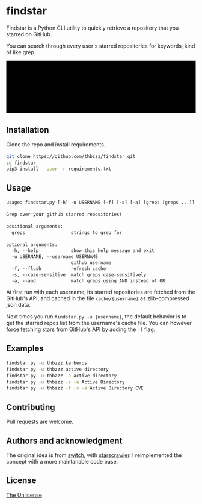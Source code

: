 # findstar

Findstar is a Python CLI utility to quickly retrieve a repository that you starred on GitHub.

You can search through every user's starred repositories for keywords, kind of like grep.

![asciinema](assets/asciinema.gif)

## Installation

Clone the repo and install requirements.

```bash
git clone https://github.com/thbzzz/findstar.git
cd findstar
pip3 install --user -r requirements.txt
```

## Usage

```
usage: findstar.py [-h] -u USERNAME [-f] [-s] [-a] [greps [greps ...]]

Grep over your github starred repositories!

positional arguments:
  greps                 strings to grep for

optional arguments:
  -h, --help            show this help message and exit
  -u USERNAME, --username USERNAME
                        github username
  -f, --flush           refresh cache
  -s, --case-sensitive  match greps case-sensitively
  -a, --and             match greps using AND instead of OR
```

At first run with each username, its starred repositories are fetched from the GitHub's API, and cached in the file `cache/{username}` as zlib-compressed json data.

Next times you run `findstar.py -u {username}`, the default behavior is to get the starred repos list from the username's cache file. You can however force fetching stars from GitHub's API by adding the `-f` flag.

## Examples

```bash
findstar.py -u thbzzz kerberos
findstar.py -u thbzzz active directory
findstar.py -u thbzzz -a active directory
findstar.py -u thbzzz -s -a Active Directory
findstar.py -u thbzzz -f -s -a Active Directory CVE
```

## Contributing
Pull requests are welcome.

## Authors and acknowledgment
The original idea is from [switch](https://github.com/0xswitch), with [starscrawler](https://github.com/0xswitch/starscrawler). I reimplemented the concept with a more maintanable code base.

## License
[The Unlicense](https://unlicense.org/)